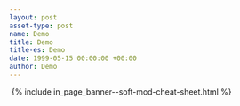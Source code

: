 ```yaml
---
layout: post
asset-type: post
name: Demo
title: Demo
title-es: Demo
date: 1999-05-15 00:00:00 +00:00
author: Demo
---
```


​
{% include in_page_banner--soft-mod-cheat-sheet.html %}
